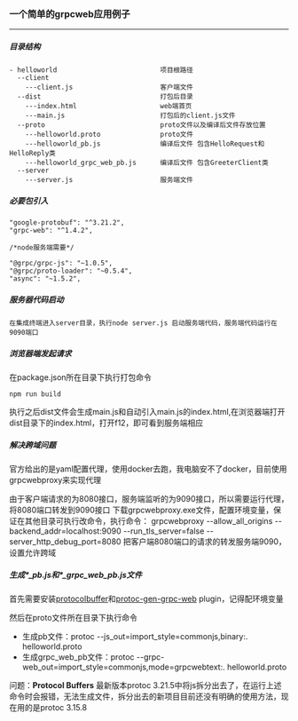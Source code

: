 ### 一个简单的grpcweb应用例子
---

##### 目录结构
    - helloworld                          项目根路径
      --client                            
        ---client.js                      客户端文件
      --dist                              打包后目录
        ---index.html                     web端首页
        ---main.js                        打包后的client.js文件
      --proto                             proto文件以及编译后文件存放位置
        ---helloworld.proto               proto文件
        ---helloworld_pb.js               编译后文件 包含HelloRequest和HelloReply类
        ---helloworld_grpc_web_pb.js      编译后文件 包含GreeterClient类
      --server
        ---server.js                      服务端文件



##### 必要包引入
    "google-protobuf": "^3.21.2",
    "grpc-web": "^1.4.2",

    /*node服务端需要*/

    "@grpc/grpc-js": "~1.0.5",
    "@grpc/proto-loader": "~0.5.4",
    "async": "~1.5.2",


##### 服务器代码启动
    在集成终端进入server目录，执行node server.js 启动服务端代码，服务端代码运行在9090端口

##### 浏览器端发起请求
在package.json所在目录下执行打包命令

    npm run build
    
执行之后dist文件会生成main.js和自动引入main.js的index.html,在浏览器端打开dist目录下的index.html，打开f12，即可看到服务端相应

##### 解决跨域问题
官方给出的是yaml配置代理，使用docker去跑，我电脑安不了docker，目前使用grpcwebproxy来实现代理

由于客户端请求的为8080接口，服务端监听的为9090接口，所以需要运行代理，将8080端口转发到9090接口
下载grpcwebproxy.exe文件，配置环境变量，保证在其他目录可执行改命令，执行命令：
    grpcwebproxy --allow_all_origins --backend_addr=localhost:9090 --run_tls_server=false --server_http_debug_port=8080
把客户端8080端口的请求的转发服务端9090，设置允许跨域

##### 生成*_pb.js和*_grpc_web_pb.js文件
首先需要安装[protocolbuffer](https://github.com/protocolbuffers/protobuf/releases)和[protoc-gen-grpc-web](https://github.com/grpc/grpc-web/releases) plugin，记得配环境变量

然后在proto文件所在目录下执行命令

- 生成pb文件：protoc --js_out=import_style=commonjs,binary:. helloworld.proto
- 生成grpc_web_pb文件：protoc --grpc-web_out=import_style=commonjs,mode=grpcwebtext:. helloworld.proto

问题：****Protocol Buffers**** 最新版本protoc 3.21.5中将js拆分出去了，在运行上述命令时会报错，无法生成文件，拆分出去的新项目目前还没有明确的使用方法，现在用的是protoc 3.15.8
